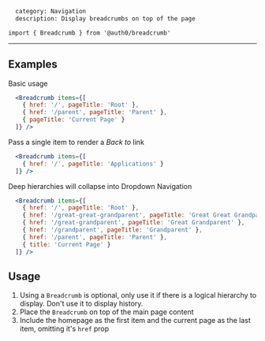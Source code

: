 ```meta
  category: Navigation
  description: Display breadcrumbs on top of the page
```

`import { Breadcrumb } from '@auth0/breadcrumb'`

---

## Examples

Basic usage

```jsx
  <Breadcrumb items={[
    { href: '/', pageTitle: 'Root' },
    { href: '/parent', pageTitle: 'Parent' },
    { pageTitle: 'Current Page' }
  ]} />
```

Pass a single item to render a _Back to_ link

```jsx
  <Breadcrumb items={[
    { href: '/', pageTitle: 'Applications' }
  ]} />
```

Deep hierarchies will collapse into Dropdown Navigation

```jsx
  <Breadcrumb items={[
    { href: '/', pageTitle: 'Root' },
    { href: '/great-great-grandparent', pageTitle: 'Great Great Grandparent' },
    { href: '/great-grandparent', pageTitle: 'Great Grandparent' },
    { href: '/grandparent', pageTitle: 'Grandparent' },
    { href: '/parent', pageTitle: 'Parent' },
    { title: 'Current Page' }
  ]} />
```

## Usage

1. Using a `Breadcrumb` is optional, only use it if there is a logical hierarchy to display. Don't use it to display history.
2. Place the `Breadcrumb` on top of the main page content 
3. Include the homepage as the first item and the current page as the last item, omitting it's `href` prop